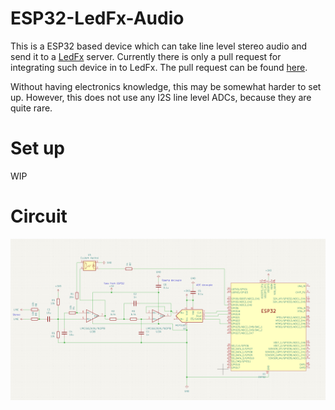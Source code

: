 # ESP32-LedFx-Audio
This is a ESP32 based device which can take line level stereo audio and send it to a [LedFx](https://github.com/LedFx/LedFx) server. Currently there is only a pull request for integrating such device in to LedFx. The pull request can be found [here](https://github.com/LedFx/LedFx/pull/499).

Without having electronics knowledge, this may be somewhat harder to set up. However, this does not use any I2S line level ADCs, because they are quite rare.
# Set up
WIP

# Circuit
![circuit](https://github.com/mariusCZ/ESP32-LedFx-Audio/blob/main/hardware/schematic.png)
